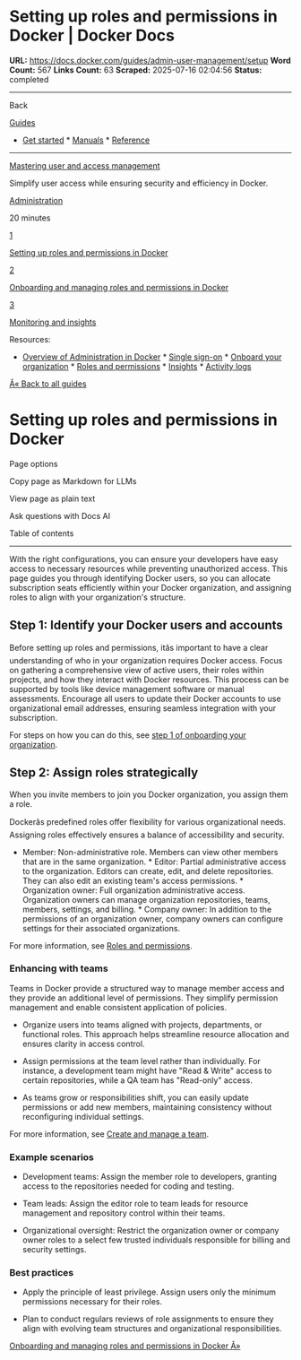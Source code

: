 # Setting up roles and permissions in Docker | Docker Docs

**URL:** https://docs.docker.com/guides/admin-user-management/setup
**Word Count:** 567
**Links Count:** 63
**Scraped:** 2025-07-16 02:04:56
**Status:** completed

---

Back

[Guides](https://docs.docker.com/guides/)

  * [Get started](https://docs.docker.com/get-started/)   * [Manuals](https://docs.docker.com/manuals/)   * [Reference](https://docs.docker.com/reference/)

* * *

[Mastering user and access management](https://docs.docker.com/guides/admin-user-management/)

Simplify user access while ensuring security and efficiency in Docker.

[ Administration](https://docs.docker.com/tags/admin/)

20 minutes

[1](https://docs.docker.com/guides/admin-user-management/setup/)

[Setting up roles and permissions in Docker](https://docs.docker.com/guides/admin-user-management/setup/)

[2](https://docs.docker.com/guides/admin-user-management/onboard/)

[Onboarding and managing roles and permissions in Docker](https://docs.docker.com/guides/admin-user-management/onboard/)

[3](https://docs.docker.com/guides/admin-user-management/audit-and-monitor/)

[Monitoring and insights](https://docs.docker.com/guides/admin-user-management/audit-and-monitor/)

Resources:

  * [Overview of Administration in Docker](https://docs.docker.com/admin/)   * [Single sign-on](https://docs.docker.com/security/for-admins/single-sign-on/)   * [Onboard your organization](https://docs.docker.com/admin/organization/onboard/)   * [Roles and permissions](https://docs.docker.com/security/for-admins/roles-and-permissions/)   * [Insights](https://docs.docker.com/admin/organization/insights/)   * [Activity logs](https://docs.docker.com/admin/organization/activity-logs/)

[Â« Back to all guides](https://docs.docker.com/guides/)

# Setting up roles and permissions in Docker

Page options

Copy page as Markdown for LLMs

View page as plain text

Ask questions with Docs AI

Table of contents

* * *

With the right configurations, you can ensure your developers have easy access to necessary resources while preventing unauthorized access. This page guides you through identifying Docker users, so you can allocate subscription seats efficiently within your Docker organization, and assigning roles to align with your organization's structure.

## Step 1: Identify your Docker users and accounts

Before setting up roles and permissions, itâs important to have a clear understanding of who in your organization requires Docker access. Focus on gathering a comprehensive view of active users, their roles within projects, and how they interact with Docker resources. This process can be supported by tools like device management software or manual assessments. Encourage all users to update their Docker accounts to use organizational email addresses, ensuring seamless integration with your subscription.

For steps on how you can do this, see [step 1 of onboarding your organization](https://docs.docker.com/admin/organization/onboard/).

## Step 2: Assign roles strategically

When you invite members to join you Docker organization, you assign them a role.

Dockerâs predefined roles offer flexibility for various organizational needs. Assigning roles effectively ensures a balance of accessibility and security.

  * Member: Non-administrative role. Members can view other members that are in the same organization.   * Editor: Partial administrative access to the organization. Editors can create, edit, and delete repositories. They can also edit an existing team's access permissions.   * Organization owner: Full organization administrative access. Organization owners can manage organization repositories, teams, members, settings, and billing.   * Company owner: In addition to the permissions of an organization owner, company owners can configure settings for their associated organizations.

For more information, see [Roles and permissions](https://docs.docker.com/enterprise/security/roles-and-permissions/).

### Enhancing with teams

Teams in Docker provide a structured way to manage member access and they provide an additional level of permissions. They simplify permission management and enable consistent application of policies.

  * Organize users into teams aligned with projects, departments, or functional roles. This approach helps streamline resource allocation and ensures clarity in access control.

  * Assign permissions at the team level rather than individually. For instance, a development team might have "Read & Write" access to certain repositories, while a QA team has "Read-only" access.

  * As teams grow or responsibilities shift, you can easily update permissions or add new members, maintaining consistency without reconfiguring individual settings.

For more information, see [Create and manage a team](https://docs.docker.com/admin/organization/manage-a-team/).

### Example scenarios

  * Development teams: Assign the member role to developers, granting access to the repositories needed for coding and testing.

  * Team leads: Assign the editor role to team leads for resource management and repository control within their teams.

  * Organizational oversight: Restrict the organization owner or company owner roles to a select few trusted individuals responsible for billing and security settings.

### Best practices

  * Apply the principle of least privilege. Assign users only the minimum permissions necessary for their roles.

  * Plan to conduct regulars reviews of role assignments to ensure they align with evolving team structures and organizational responsibilities.

[Onboarding and managing roles and permissions in Docker Â»](https://docs.docker.com/guides/admin-user-management/onboard/)